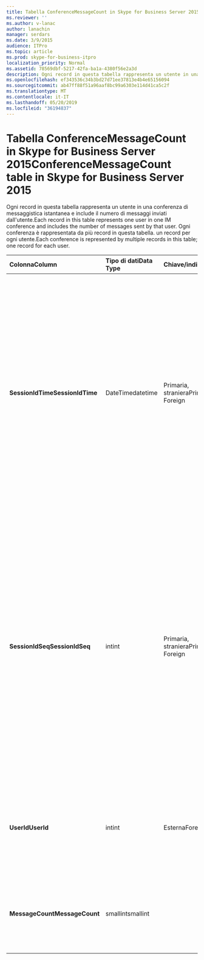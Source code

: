 ```yaml
---
title: Tabella ConferenceMessageCount in Skype for Business Server 2015
ms.reviewer: ''
ms.author: v-lanac
author: lanachin
manager: serdars
ms.date: 3/9/2015
audience: ITPro
ms.topic: article
ms.prod: skype-for-business-itpro
localization_priority: Normal
ms.assetid: 78569dbf-5217-42fa-ba1a-4380f56e2a3d
description: Ogni record in questa tabella rappresenta un utente in una conferenza di messaggistica istantanea e include il numero di messaggi inviati dall'utente. Ogni conferenza è rappresentata da più record in questa tabella. un record per ogni utente.
ms.openlocfilehash: ef343536c34b3bd27d71ee37813e4b4e65156094
ms.sourcegitcommit: ab47ff88f51a96aaf8bc99a6303e114d41ca5c2f
ms.translationtype: MT
ms.contentlocale: it-IT
ms.lasthandoff: 05/20/2019
ms.locfileid: "36194837"
---
```

# <a name="conferencemessagecount-table-in-skype-for-business-server-2015"></a><span data-ttu-id="67cb3-104">Tabella ConferenceMessageCount in Skype for Business Server 2015</span><span class="sxs-lookup"><span data-stu-id="67cb3-104">ConferenceMessageCount table in Skype for Business Server 2015</span></span>
 
<span data-ttu-id="67cb3-105">Ogni record in questa tabella rappresenta un utente in una conferenza di messaggistica istantanea e include il numero di messaggi inviati dall'utente.</span><span class="sxs-lookup"><span data-stu-id="67cb3-105">Each record in this table represents one user in one IM conference and includes the number of messages sent by that user.</span></span> <span data-ttu-id="67cb3-106">Ogni conferenza è rappresentata da più record in questa tabella. un record per ogni utente.</span><span class="sxs-lookup"><span data-stu-id="67cb3-106">Each conference is represented by multiple records in this table; one record for each user.</span></span>
  
|<span data-ttu-id="67cb3-107">**Colonna**</span><span class="sxs-lookup"><span data-stu-id="67cb3-107">**Column**</span></span>|<span data-ttu-id="67cb3-108">**Tipo di dati**</span><span class="sxs-lookup"><span data-stu-id="67cb3-108">**Data Type**</span></span>|<span data-ttu-id="67cb3-109">**Chiave/indice**</span><span class="sxs-lookup"><span data-stu-id="67cb3-109">**Key/Index**</span></span>|<span data-ttu-id="67cb3-110">**Dettagli**</span><span class="sxs-lookup"><span data-stu-id="67cb3-110">**Details**</span></span>|
|:-----|:-----|:-----|:-----|
|<span data-ttu-id="67cb3-111">**SessionIdTime**</span><span class="sxs-lookup"><span data-stu-id="67cb3-111">**SessionIdTime**</span></span> <br/> |<span data-ttu-id="67cb3-112">DateTime</span><span class="sxs-lookup"><span data-stu-id="67cb3-112">datetime</span></span>  <br/> |<span data-ttu-id="67cb3-113">Primaria, straniera</span><span class="sxs-lookup"><span data-stu-id="67cb3-113">Primary, Foreign</span></span>  <br/> |<span data-ttu-id="67cb3-114">Ora dell'istanza di conferenza.</span><span class="sxs-lookup"><span data-stu-id="67cb3-114">Time of conference instance.</span></span> <span data-ttu-id="67cb3-115">Usato in combinazione con **SessionIdSeq** per identificare in modo univoco un'istanza di conferenza.</span><span class="sxs-lookup"><span data-stu-id="67cb3-115">Used in conjunction with **SessionIdSeq** to uniquely identify a conference instance.</span></span> <span data-ttu-id="67cb3-116">Per altre informazioni, vedere la [tabella conferenze in Skype for Business Server 2015](conferences.md) .</span><span class="sxs-lookup"><span data-stu-id="67cb3-116">See the [Conferences table in Skype for Business Server 2015](conferences.md) for more information.</span></span> <br/> |
|<span data-ttu-id="67cb3-117">**SessionIdSeq**</span><span class="sxs-lookup"><span data-stu-id="67cb3-117">**SessionIdSeq**</span></span> <br/> |<span data-ttu-id="67cb3-118">int</span><span class="sxs-lookup"><span data-stu-id="67cb3-118">int</span></span>  <br/> |<span data-ttu-id="67cb3-119">Primaria, straniera</span><span class="sxs-lookup"><span data-stu-id="67cb3-119">Primary, Foreign</span></span>  <br/> |<span data-ttu-id="67cb3-120">Numero ID per identificare l'istanza di conferenza.</span><span class="sxs-lookup"><span data-stu-id="67cb3-120">ID number to identify the conference instance.</span></span> <span data-ttu-id="67cb3-121">Usato in combinazione con **SessionIdTime** per identificare in modo univoco un'istanza di conferenza.</span><span class="sxs-lookup"><span data-stu-id="67cb3-121">Used in conjunction with **SessionIdTime** to uniquely identify a conference instance.</span></span> <span data-ttu-id="67cb3-122">Per altre informazioni, vedere la [tabella conferenze in Skype for Business Server 2015](conferences.md) .</span><span class="sxs-lookup"><span data-stu-id="67cb3-122">See the [Conferences table in Skype for Business Server 2015](conferences.md) for more information.</span></span> <br/> |
|<span data-ttu-id="67cb3-123">**UserId**</span><span class="sxs-lookup"><span data-stu-id="67cb3-123">**UserId**</span></span> <br/> |<span data-ttu-id="67cb3-124">int</span><span class="sxs-lookup"><span data-stu-id="67cb3-124">int</span></span>  <br/> |<span data-ttu-id="67cb3-125">Esterna</span><span class="sxs-lookup"><span data-stu-id="67cb3-125">Foreign</span></span>  <br/> |<span data-ttu-id="67cb3-126">Numero univoco che identifica l'utente, a cui viene fatto riferimento dalla [tabella utenti](users.md).</span><span class="sxs-lookup"><span data-stu-id="67cb3-126">Unique number identifying this user, referenced from the [Users table](users.md).</span></span>  <br/> |
|<span data-ttu-id="67cb3-127">**MessageCount**</span><span class="sxs-lookup"><span data-stu-id="67cb3-127">**MessageCount**</span></span> <br/> |<span data-ttu-id="67cb3-128">smallint</span><span class="sxs-lookup"><span data-stu-id="67cb3-128">smallint</span></span>  <br/> | <br/> |<span data-ttu-id="67cb3-129">Numero di messaggi inviati dall'utente durante questa conferenza.</span><span class="sxs-lookup"><span data-stu-id="67cb3-129">The number of messages sent by this user during this conference.</span></span>  <br/> |
   

